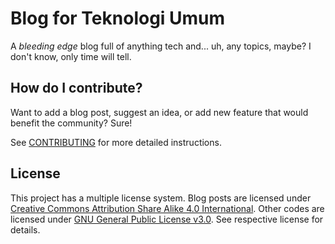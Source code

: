 # Blog for Teknologi Umum

A _bleeding edge_ blog full of anything tech and... uh, any topics, maybe? I don't know, only time will tell.

## How do I contribute?

Want to add a blog post, suggest an idea, or add new feature that would benefit the community? Sure!

See [CONTRIBUTING](./CONTRIBUTING.md) for more detailed instructions.

## License

This project has a multiple license system. Blog posts are licensed under [Creative Commons Attribution Share Alike 4.0 International](./LICENSE.CC-BY-SA-4.0). Other codes are licensed under [GNU General Public License v3.0](./LICENSE.GPL-3.0). See respective license for details.

